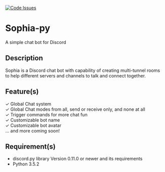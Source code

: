 [![Code Issues](https://www.quantifiedcode.com/api/v1/project/c332a2b270124656b3f32be388e15b63/badge.svg)](https://www.quantifiedcode.com/app/project/c332a2b270124656b3f32be388e15b63)

# Sophia-py
A simple chat bot for Discord

## Description
Sophia is a Discord chat bot with capability of creating multi-tunnel rooms to help different servers and channels to talk and connect together. 

## Feature(s)
✓ Global Chat system<br>
✓ Global Chat modes from all, send or receive only, and none at all<br>
✓ Trigger commands for more chat fun<br>
✓ Customizable bot name<br>
✓ Customizable bot avatar<br>
... and more coming soon!

## Requirement(s)
- discord.py library Version 0.11.0 or newer and its requirements
- Python 3.5.2
